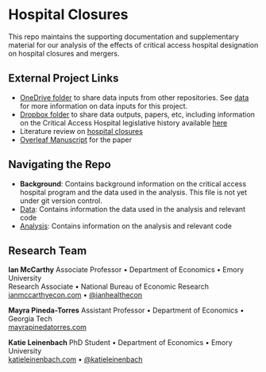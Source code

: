 # Hospital Closures

This repo maintains the supporting documentation and supplementary material for our analysis of the effects of critical access hospital designation on hospital closures and mergers.

## External Project Links

- [OneDrive folder](https://www.dropbox.com/home/HospitalClosures) to share data inputs from other repositories. See [data](data.md) for more information on data inputs for this project.
- [Dropbox folder](https://www.dropbox.com/home/HospitalClosures) to share data outputs, papers, etc, including information on the Critical Access Hospital legislative history available [here](https://www.dropbox.com/scl/fi/s0sp2xajtwi80tvd406ay/Critical-Access-Hospital-Legislative-History.docx?dl=0&rlkey=2v2ppbautii4yctwjnd4p63eq)
- Literature review on [hospital closures](https://www.researchrabbitapp.com/collection/public/NLVO5JEV6P) 
- [Overleaf Manuscript](https://www.overleaf.com/project/64d4f0a07b84bd6d092f0e60) for the paper

## Navigating the Repo

- **Background**: Contains background information on the critical access hospital program and the data used in the analysis. This file is not yet under git version control.
- [Data](data.md): Contains information the data used in the analysis and relevant code
- [Analysis](analysis.md): Contains information on the analysis and relevant code


## Research Team

**Ian McCarthy**
Associate Professor • Department of Economics • Emory University<br>
Research Associate • National Bureau of Economic Research<br>
[ianmccarthyecon.com](https://www.ianmccarthyecon.com) • [\@ianhealthecon](https://twitter.com/ianhealthecon)<br>


**Mayra Pineda-Torres**
Assistant Professor • Department of Economics • Georgia Tech<br>
[mayrapinedatorres.com](https://www.mayrapinedatorres.com/)<br>


**Katie Leinenbach**
PhD Student • Department of Economics • Emory University<br>
[katieleinenbach.com](https://www.katieleinenbach.com/) • [\@katieleinenbach](https://twitter.com/katieleinenbach)<br>